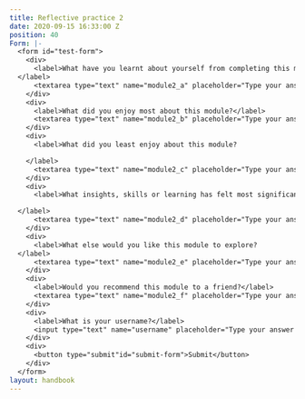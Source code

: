 ```yaml
---
title: Reflective practice 2
date: 2020-09-15 16:33:00 Z
position: 40
Form: |-
  <form id="test-form">
    <div>
      <label>What have you learnt about yourself from completing this module?
  </label>
      <textarea type="text" name="module2_a" placeholder="Type your answer here"/></textarea>
    </div>
    <div>
      <label>What did you enjoy most about this module?</label>
      <textarea type="text" name="module2_b" placeholder="Type your answer here"/></textarea>
    </div>
    <div>
      <label>What did you least enjoy about this module?

    </label>
      <textarea type="text" name="module2_c" placeholder="Type your answer here"/></textarea>
    </div>
    <div>
      <label>What insights, skills or learning has felt most significant to you and why?

  </label>
      <textarea type="text" name="module2_d" placeholder="Type your answer here"/></textarea>
    </div>
    <div>
      <label>What else would you like this module to explore?
  </label>
      <textarea type="text" name="module2_e" placeholder="Type your answer here"/></textarea>
    </div>
    <div>
      <label>Would you recommend this module to a friend?</label>
      <textarea type="text" name="module2_f" placeholder="Type your answer here"/></textarea>
    </div>
    <div>
      <label>What is your username?</label>
      <input type="text" name="username" placeholder="Type your answer here"/></input>
    </div>
    <div>
      <button type="submit"id="submit-form">Submit</button>
    </div>
  </form>
layout: handbook
---
```



